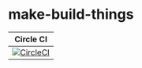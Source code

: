 # make-build-things

Circle CI | 
:------:  |
[![CircleCI](https://circleci.com/gh/dual-lab/make-build-things.svg?style=svg)](https://circleci.com/gh/dual-lab/make-build-things) |